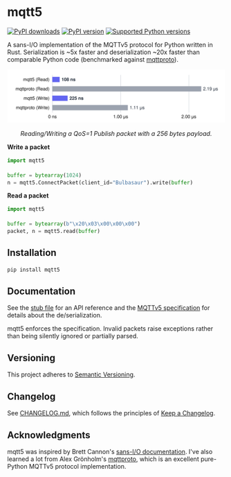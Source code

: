# mqtt5

<a href="https://pypi.org/project/mqtt5"><img alt="PyPI downloads" src="https://img.shields.io/pypi/dm/mqtt5"></a> <a href="https://pypi.org/project/mqtt5"><img alt="PyPI version" src="https://img.shields.io/pypi/v/mqtt5"></a> <a href="https://pypi.org/project/mqtt5"><img alt="Supported Python versions" src="https://img.shields.io/pypi/pyversions/mqtt5"></a>

A sans-I/O implementation of the MQTTv5 protocol for Python written in Rust. Serialization is ~5x faster and deserialization ~20x faster than comparable Python code (benchmarked against [mqttproto](https://github.com/agronholm/mqttproto)).

<p align="center">
    <img src="https://github.com/empicano/mqtt5/blob/main/chart.svg" width="650px" />
</p>

<p align="center">
  <i>Reading/Writing a QoS=1 Publish packet with a 256 bytes payload.</i>
</p>

**Write a packet**

```py
import mqtt5

buffer = bytearray(1024)
n = mqtt5.ConnectPacket(client_id="Bulbasaur").write(buffer)
```

**Read a packet**

```py
import mqtt5

buffer = bytearray(b"\x20\x03\x00\x00\x00")
packet, n = mqtt5.read(buffer)
```

## Installation

```bash
pip install mqtt5
```

## Documentation

See the [stub file](https://github.com/empicano/mqtt5/blob/main/mqtt5.pyi) for an API reference and the [MQTTv5 specification](https://docs.oasis-open.org/mqtt/mqtt/v5.0/os/mqtt-v5.0-os.html) for details about the de/serialization.

mqtt5 enforces the specification. Invalid packets raise exceptions rather than being silently ignored or partially parsed.

## Versioning

This project adheres to [Semantic Versioning](https://semver.org/spec/v2.0.0.html).

## Changelog

See [CHANGELOG.md](https://github.com/empicano/mqtt5/blob/main/CHANGELOG.md), which follows the principles of [Keep a Changelog](https://keepachangelog.com/en/1.1.0/).

## Acknowledgments

mqtt5 was inspired by Brett Cannon's [sans-I/O documentation](https://sans-io.readthedocs.io). I've also learned a lot from Alex Grönholm's [mqttproto](https://github.com/agronholm/mqttproto), which is an excellent pure-Python MQTTv5 protocol implementation.
